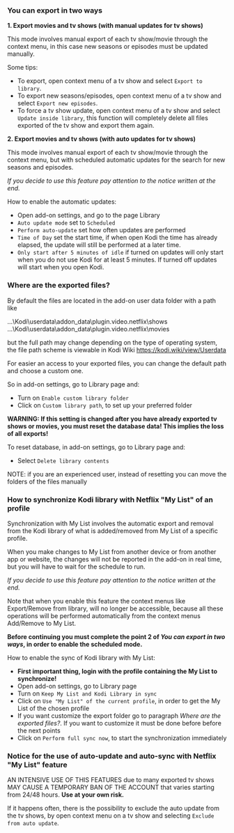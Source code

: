 ### You can export in two ways

**1. Export movies and tv shows (with manual updates for tv shows)**

This mode involves manual export of each tv show/movie through the context menu, in this case new seasons or episodes must be updated manually.

Some tips:
- To export, open context menu of a tv show and select `Export to library`.
- To export new seasons/episodes, open context menu of a tv show and select `Export new episodes`.
- To force a tv show update, open context menu of a tv show and select `Update inside library`, this function will completely delete all files exported of the tv show and export them again.

**2. Export movies and tv shows (with auto updates for tv shows)**

This mode involves manual export of each tv show/movie through the context menu, but with scheduled automatic updates for the search for new seasons and episodes.

_If you decide to use this feature pay attention to the notice written at the end._

How to enable the automatic updates:
- Open add-on settings, and go to the page Library
- `Auto update mode` set to `Scheduled`
- `Perform auto-update` set how often updates are performed
- `Time of Day` set the start time, if when open Kodi the time has already elapsed, the update will still be performed at a later time.
- `Only start after 5 minutes of idle` if turned on updates will only start when you do not use Kodi for at least 5 minutes. If turned off updates will start when you open Kodi.

### Where are the exported files?

By default the files are located in the add-on user data folder with a path like

…\Kodi\userdata\addon_data\plugin.video.netflix\shows<br/>
…\Kodi\userdata\addon_data\plugin.video.netflix\movies

but the full path may change depending on the type of operating system, the file path scheme is viewable in Kodi Wiki https://kodi.wiki/view/Userdata

For easier an access to your exported files, you can change the default path and choose a custom one.

So in add-on settings, go to Library page and:
- Turn on `Enable custom library folder`
- Click on `Custom library path`, to set up your preferred folder

**WARNING: If this setting is changed after you have already exported tv shows or movies, you must reset the database data! This implies the loss of all exports!<br/>**

To reset database, in add-on settings, go to Library page and:
- Select `Delete library contents`

NOTE: if you are an experienced user, instead of resetting you can move the folders of the files manually

### How to synchronize Kodi library with Netflix "My List" of an profile

Synchronization with My List involves the automatic export and removal from the Kodi library of what is added/removed from My List of a specific profile.

When you make changes to My List from another device or from another app or website, the changes will not be reported in the add-on in real time, but you will have to wait for the schedule to run.

_If you decide to use this feature pay attention to the notice written at the end._

Note that when you enable this feature the context menus like Export/Remove from library, will no longer be accessible, because all these operations will be performed automatically from the context menus Add/Remove to My List.

**Before continuing you must complete the point 2 of _You can export in two ways_, in order to enable the scheduled mode.**

How to enable the sync of Kodi library with My List:
- **First important thing, login with the profile containing the My List to synchronize!**
- Open add-on settings, go to Library page
- Turn on `Keep My List and Kodi Library in sync`
- Click on `Use "My List" of the current profile`, in order to get the My List of the chosen profile
- If you want customize the export folder go to paragraph _Where are the exported files?_. If you want to customize it must be done before before the next points
- Click on `Perform full sync now`, to start the synchronization immediately

### Notice for the use of auto-update and auto-sync with Netflix "My List" feature

AN INTENSIVE USE OF THIS FEATURES due to many exported tv shows MAY CAUSE A TEMPORARY BAN OF THE ACCOUNT that varies starting from 24/48 hours. **Use at your own risk.**

If it happens often, there is the possibility to exclude the auto update from the tv shows, by open context menu on a tv show and selecting `Exclude from auto update`.